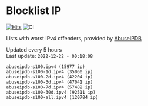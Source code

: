# Blocklist IP

[![Hits](https://hits.seeyoufarm.com/api/count/incr/badge.svg?url=https%3A%2F%2Fgithub.com%2Fborestad%2Fblocklist-ip%2F&count_bg=%2379C83D&title_bg=%23555555&icon=&icon_color=%23E7E7E7&title=hits&edge_flat=false)](https://hits.seeyoufarm.com)  ![CI](https://img.shields.io/github/workflow/status/borestad/blocklist-ip/CI?style=flat-square)

Lists with worst IPv4 offenders, provided by [AbuseIPDB](https://www.abuseipdb.com/)

<!-- FOOTER-PLACEHOLDER -->
Updated every 5 hours<br>
Last update: `2022-12-22 - 00:18:08`
```
abuseipdb-s100.ipv4 (15977 ip)
abuseipdb-s100-1d.ipv4 (35060 ip)
abuseipdb-s100-2d.ipv4 (42204 ip)
abuseipdb-s100-3d.ipv4 (47041 ip)
abuseipdb-s100-7d.ipv4 (57482 ip)
abuseipdb-s100-30d.ipv4 (92511 ip)
abuseipdb-s100-all.ipv4 (120784 ip)
```
